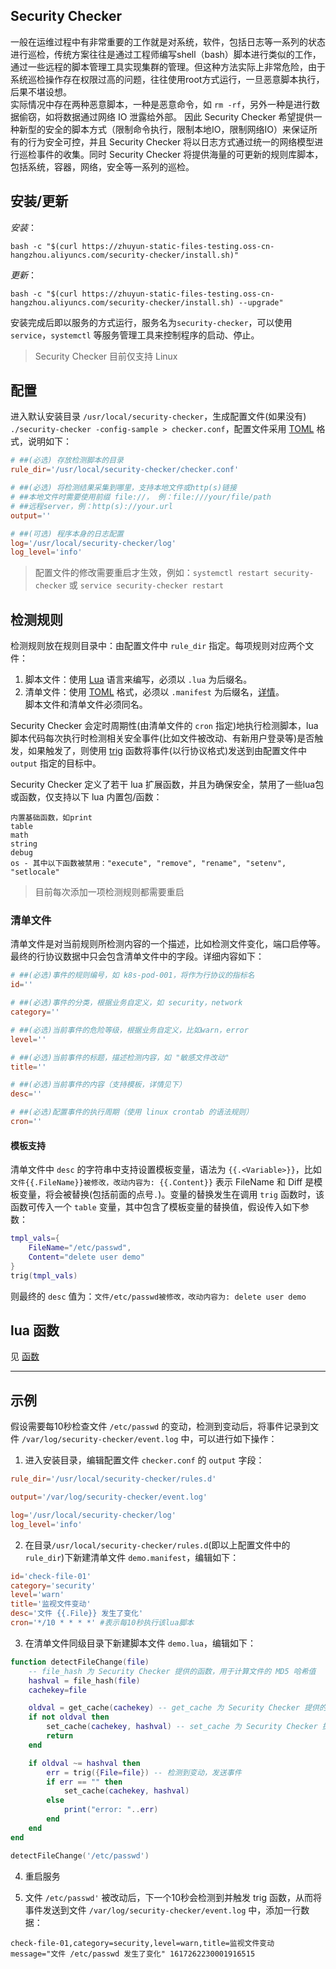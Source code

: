 
## Security Checker
一般在运维过程中有非常重要的工作就是对系统，软件，包括日志等一系列的状态进行巡检，传统方案往往是通过工程师编写shell（bash）脚本进行类似的工作，通过一些远程的脚本管理工具实现集群的管理。但这种方法实际上非常危险，由于系统巡检操作存在权限过高的问题，往往使用root方式运行，一旦恶意脚本执行，后果不堪设想。  
实际情况中存在两种恶意脚本，一种是恶意命令，如 `rm -rf`，另外一种是进行数据偷窃，如将数据通过网络 IO 泄露给外部。 
因此 Security Checker 希望提供一种新型的安全的脚本方式（限制命令执行，限制本地IO，限制网络IO）来保证所有的行为安全可控，并且 Security Checker 将以日志方式通过统一的网络模型进行巡检事件的收集。同时 Security Checker 将提供海量的可更新的规则库脚本，包括系统，容器，网络，安全等一系列的巡检。


## 安装/更新

*安装*：  
```Shell
bash -c "$(curl https://zhuyun-static-files-testing.oss-cn-hangzhou.aliyuncs.com/security-checker/install.sh)"
```

*更新*：  
```Shell
bash -c "$(curl https://zhuyun-static-files-testing.oss-cn-hangzhou.aliyuncs.com/security-checker/install.sh) --upgrade"
```

安装完成后即以服务的方式运行，服务名为`security-checker`，可以使用 `service`，`systemctl` 等服务管理工具来控制程序的启动、停止。 

>Security Checker 目前仅支持 Linux

## 配置

进入默认安装目录 `/usr/local/security-checker`，生成配置文件(如果没有) `./security-checker -config-sample > checker.conf`，配置文件采用 [TOML](https://toml.io/en/) 格式，说明如下：

```toml
# ##(必选) 存放检测脚本的目录
rule_dir='/usr/local/security-checker/checker.conf'

# ##(必选) 将检测结果采集到哪里，支持本地文件或http(s)链接
# ##本地文件时需要使用前缀 file://， 例：file:///your/file/path
# ##远程server，例：http(s)://your.url
output=''

# ##(可选) 程序本身的日志配置
log='/usr/local/security-checker/log'
log_level='info'
```

>配置文件的修改需要重启才生效，例如：`systemctl restart security-checker` 或 `service security-checker restart`


## 检测规则
检测规则放在规则目录中：由配置文件中 `rule_dir` 指定。每项规则对应两个文件：  
1. 脚本文件：使用 [Lua](http://www.lua.org/) 语言来编写，必须以 `.lua` 为后缀名。    
2. 清单文件：使用 [TOML](https://toml.io/en/) 格式，必须以 `.manifest` 为后缀名，[详情](#清单文件)。  
脚本文件和清单文件必须同名。   

Security Checker 会定时周期性(由清单文件的 `cron` 指定)地执行检测脚本，lua脚本代码每次执行时检测相关安全事件(比如文件被改动、有新用户登录等)是否触发，如果触发了，则使用 [trig]() 函数将事件(以行协议格式)发送到由配置文件中 `output` 指定的目标中。   

Security Checker 定义了若干 lua 扩展函数，并且为确保安全，禁用了一些lua包或函数，仅支持以下 lua 内置包/函数：  
```
内置基础函数，如print
table
math
string
debug
os - 其中以下函数被禁用："execute", "remove", "rename", "setenv", "setlocale"
```

>目前每次添加一项检测规则都需要重启

### 清单文件 
清单文件是对当前规则所检测内容的一个描述，比如检测文件变化，端口启停等。最终的行协议数据中只会包含清单文件中的字段。详细内容如下：    
```toml
# ##(必选)事件的规则编号，如 k8s-pod-001，将作为行协议的指标名
id=''

# ##(必选)事件的分类，根据业务自定义，如 security，network
category=''

# ##(必选)当前事件的危险等级，根据业务自定义，比如warn，error
level=''

# ##(必选)当前事件的标题，描述检测内容，如 "敏感文件改动"
title=''

# ##(必选)当前事件的内容（支持模板，详情见下）
desc=''

# ##(必选)配置事件的执行周期（使用 linux crontab 的语法规则）
cron=''
```

#### 模板支持
清单文件中 `desc` 的字符串中支持设置模板变量，语法为 `{{.<Variable>}}`，比如 `文件{{.FileName}}被修改，改动内容为: {{.Content}}` 表示 FileName 和 Diff 是模板变量，将会被替换(包括前面的点号`.`)。变量的替换发生在调用 `trig` 函数时，该函数可传入一个 `table` 变量，其中包含了模板变量的替换值，假设传入如下参数：  
```lua
tmpl_vals={
    FileName="/etc/passwd",
    Content="delete user demo"
}
trig(tmpl_vals)
```
则最终的 `desc` 值为：`文件/etc/passwd被修改，改动内容为: delete user demo`


## lua 函数
见 [函数](./funcs.md)


---

## 示例
假设需要每10秒检查文件 `/etc/passwd` 的变动，检测到变动后，将事件记录到文件 `/var/log/security-checker/event.log` 中，可以进行如下操作：  
1. 进入安装目录，编辑配置文件 `checker.conf` 的 `output` 字段：  
```toml
rule_dir='/usr/local/security-checker/rules.d'

output='/var/log/security-checker/event.log'

log='/usr/local/security-checker/log'
log_level='info'
```

2. 在目录`/usr/local/security-checker/rules.d`(即以上配置文件中的`rule_dir`)下新建清单文件 `demo.manifest`，编辑如下：  
```toml
id='check-file-01'
category='security'
level='warn'
title='监视文件变动'
desc='文件 {{.File}} 发生了变化'
cron='*/10 * * * *' #表示每10秒执行该lua脚本
```

3. 在清单文件同级目录下新建脚本文件 `demo.lua`，编辑如下：
```lua
function detectFileChange(file)
    -- file_hash 为 Security Checker 提供的函数，用于计算文件的 MD5 哈希值
	hashval = file_hash(file)
	cachekey=file

	oldval = get_cache(cachekey) -- get_cache 为 Security Checker 提供的函数
	if not oldval then
		set_cache(cachekey, hashval) -- set_cache 为 Security Checker 提供的函数
		return
	end

	if oldval ~= hashval then
		err = trig({File=file}) -- 检测到变动，发送事件
		if err == "" then
			set_cache(cachekey, hashval)
		else
			print("error: "..err)
		end
	end
end

detectFileChange('/etc/passwd')
```

4. 重启服务

5. 文件 `/etc/passwd'` 被改动后，下一个10秒会检测到并触发 trig 函数，从而将事件发送到文件 `/var/log/security-checker/event.log` 中，添加一行数据：  
```
check-file-01,category=security,level=warn,title=监视文件变动 message="文件 /etc/passwd 发生了变化" 1617262230001916515
```
